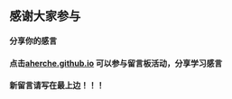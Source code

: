 ## 感谢大家参与

#### 分享你的感言 
#### 点击[aherche.github.io](https://aherche.github.io/try_git/) 可以参与留言板活动，分享学习感言
#### 新留言请写在最上边！！！

 
 
